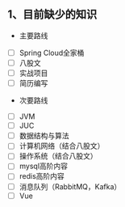 
## 1、目前缺少的知识

- 主要路线
- [ ] Spring Cloud全家桶
- [ ] 八股文
- [ ] 实战项目
- [ ] 简历编写

- 次要路线
- [ ] JVM
- [ ] JUC
- [ ] 数据结构与算法
- [ ] 计算机网络（结合八股文）
- [ ] 操作系统（结合八股文）
- [ ] mysql高阶内容
- [ ] redis高阶内容
- [ ] 消息队列（RabbitMQ，Kafka）
- [ ] Vue
